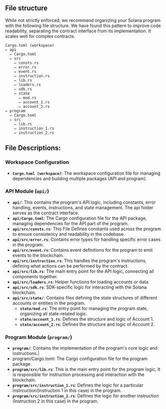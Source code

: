 ## File structure

While not strictly enforced, we recommend organizing your Solana program with the following file structure. We have found this pattern to improve code readability, separating the contract interface from its implementation. It scales well for complex contracts.

```
Cargo.toml (workspace)
⌙ api
  ⌙ Cargo.toml
  ⌙ src
    ⌙ consts.rs
    ⌙ error.rs
    ⌙ event.rs
    ⌙ instruction.rs
    ⌙ lib.rs
    ⌙ loaders.rs
    ⌙ sdk.rs
    ⌙ state
      ⌙ mod.rs
      ⌙ account_1.rs
      ⌙ account_2.rs
⌙ program
  ⌙ Cargo.toml
  ⌙ src
    ⌙ lib.rs
    ⌙ instruction_1.rs
    ⌙ instruction_2.rs
```

## File Descriptions:

### Workspace Configuration

- **`Cargo.toml (workspace)`**: The workspace configuration file for managing dependencies and building multiple packages (API and program).

### API Module (`api/`)

- **`api/`**: This contains the program's API logic, including constants, error handling, events, instructions, and state management. The api folder serves as the contract interface.
- **`api/Cargo.toml`**: The Cargo configuration file for the API package, managing dependencies for the API part of the program.
- **`api/src/consts.rs`**: This File Defines constants used across the program to ensure consistency and readability in the codebase.
- **`api/src/error.rs`**: Contains error types for handling specific error cases in the program.
- **`api/src/event.rs`**: Contains event definitions for the program to emit events to the blockchain.
- **`api/src/instruction.rs`**: This handles the program's instructions, defining what actions can be performed by the contract.
- **`api/src/lib.rs`**: The main entry point for the API logic, connecting all components together.
- **`api/src/loaders.rs`**: Helper functions for loading accounts or data.
- **`api/src/sdk.rs`**: SDK-specific logic for interacting with the Solana blockchain.
- **`api/src/state/`**: Contains files defining the state structures of different accounts or entities in the program.
  - **`state/mod.rs`**: The entry point for managing the program state, organizing all state-related logic.
  - **`state/account_1.rs`**: Defines the structure and logic of Account 1.
  - **`state/account_2.rs`**: Defines the structure and logic of Account 2.

### Program Module (`program/`)

- **`program/`**: Contains the implementation of the program's core logic and instructions.|
- program/Cargo.toml: The Cargo configuration file for the program package.
- **`program/src/lib.rs`**: This is the main entry point for the program logic, It is responsible for instruction processing and interaction with the blockchain.
- **`program/src/instruction_1.rs`**: Defines the logic for a particular instrcuction(Instruction 1 in this case) in the program.
- **`program/src/instruction_2.rs`**: Defines the logic for another instruction (Instruction 2 in this case) in the program.
